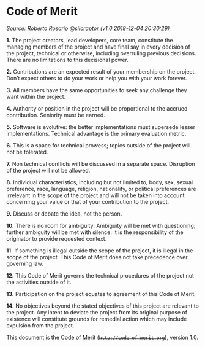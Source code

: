 # Code of Merit

<i>Source: Roberto Rosario [@siloraptor](https://twitter.com/siloraptor)
([v1.0 2018-12-04 20:30:29](http://web.archive.org/web/20181204203029/http://code-of-merit.org/))</i>

**1.** The project creators, lead developers, core team, constitute the managing members of the project and have final say in every decision of the project, technical or otherwise, including overruling previous decisions. There are no limitations to this decisional power.

**2.** Contributions are an expected result of your membership on the project. Don’t expect others to do your work or help you with your work forever.

**3.** All members have the same opportunities to seek any challenge they want within the project.

**4.** Authority or position in the project will be proportional to the accrued contribution. Seniority must be earned.

**5.** Software is evolutive: the better implementations must supersede lesser implementations. Technical advantage is the primary evaluation metric.

**6.** This is a space for technical prowess; topics outside of the project will not be tolerated.

**7.** Non technical conflicts will be discussed in a separate space. Disruption of the project will not be allowed.

**8.** Individual characteristics, including but not limited to, body, sex, sexual preference, race, language, religion, nationality, or political preferences are irrelevant in the scope of the project and will not be taken into account concerning your value or that of your contribution to the project.

**9.** Discuss or debate the idea, not the person.

**10.** There is no room for ambiguity: Ambiguity will be met with questioning; further ambiguity will be met with silence. It is the responsibility of the originator to provide requested context.

**11.** If something is illegal outside the scope of the project, it is illegal in the scope of the project. This Code of Merit does not take precedence over governing law.

**12.** This Code of Merit governs the technical procedures of the project not the activities outside of it.

**13.** Participation on the project equates to agreement of this Code of Merit.

**14.** No objectives beyond the stated objectives of this project are relevant to the project. Any intent to deviate the project from its original purpose of existence will constitute grounds for remedial action which may include expulsion from the project.

This document is the Code of Merit (<strike>`http://code-of-merit.org`</strike>), version 1.0.